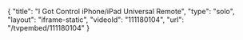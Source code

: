 {
    "title": "I Got Control iPhone\/iPad Universal Remote",
    "type": "solo",
    "layout": "iframe-static",
    "videoId": "111180104",
    "url": "\/tvpembed\/111180104"
}
